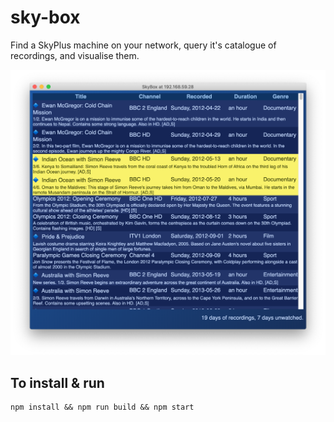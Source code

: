 # sky-box

Find a SkyPlus machine on your network, query it's catalogue of recordings, and visualise them.

![screen shot](./screen-shot.png "Screen shot")

## To install & run

```
npm install && npm run build && npm start
```